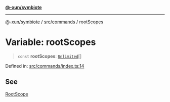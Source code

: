 [**@-xun/symbiote**](../../../README.md)

***

[@-xun/symbiote](../../../README.md) / [src/commands](../README.md) / rootScopes

# Variable: rootScopes

> `const` **rootScopes**: [`Unlimited`](../../configure/enumerations/UnlimitedGlobalScope.md#unlimited)[]

Defined in: [src/commands/index.ts:14](https://github.com/Xunnamius/symbiote/blob/a1a1659a6aee8463244f5d57f0317787662deaf7/src/commands/index.ts#L14)

## See

[RootScope](../../configure/enumerations/UnlimitedGlobalScope.md)
